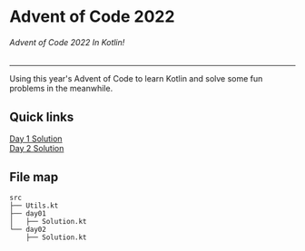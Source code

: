 # Advent of Code 2022
###### Advent of Code 2022 In Kotlin!
---

Using this year's Advent of Code to learn Kotlin and solve some fun problems in the meanwhile.

## Quick links

[Day 1 Solution](/src/day01/Solution.kt)  
[Day 2 Solution](/src/day02/Solution.kt)

## File map

```
src
├── Utils.kt
├── day01
│   ├── Solution.kt
└── day02
    ├── Solution.kt
```
